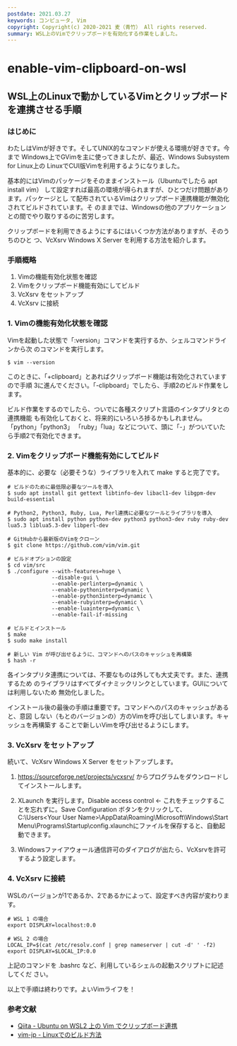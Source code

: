 ```yaml
---
postdate: 2021.03.27
keywords: コンピュータ, Vim
copyright: Copyright(c) 2020-2021 麦（青竹） All rights reserved.
summary: WSL上のVimでクリップボードを有効化する作業をしました。
---
```


# enable-vim-clipboard-on-wsl

## WSL上のLinuxで動かしているVimとクリップボードを連携させる手順

### はじめに

わたしはVimが好きです。そしてUNIX的なコマンドが使える環境が好きです。今まで
Windows上でGVimを主に使ってきましたが、最近、Windows Subsystem for Linux上の
LinuxでCUI版Vimを利用するようになりました。

基本的にはVimのパッケージをそのままインストール（Ubuntuでしたら apt install vim）
して設定すれば最高の環境が得られますが、ひとつだけ問題があります。パッケージとし
て配布されているVimはクリップボード連携機能が無効化されてビルドされています。そ
のままでは、Windowsの他のアプリケーションとの間でやり取りするのに苦労します。

クリップボードを利用できるようにするにはいくつか方法がありますが、そのうちのひと
つ、VcXsrv Windows X Server を利用する方法を紹介します。

### 手順概略

1. Vimの機能有効化状態を確認
1. Vimをクリップボード機能有効にしてビルド
1. VcXsrv をセットアップ
1. VcXsrv に接続

### 1. Vimの機能有効化状態を確認

Vimを起動した状態で「:version」コマンドを実行するか、シェルコマンドラインから次
のコマンドを実行します。

    $ vim --version

このときに、「+clipboard」とあればクリップボード機能は有効化されていますので手順
3に進んでください。「-clipboard」でしたら、手順2のビルド作業をします。

ビルド作業をするのでしたら、ついでに各種スクリプト言語のインタプリタとの連携機能
も有効化しておくと、将来的にいろいろ捗るかもしれません。「python」「python3」
「ruby」「lua」などについて、頭に「-」がついていたら手順2で有効化できます。

### 2. Vimをクリップボード機能有効にしてビルド

基本的に、必要な（必要そうな）ライブラリを入れて make すると完了です。

    # ビルドのために最低限必要なツールを導入
    $ sudo apt install git gettext libtinfo-dev libacl1-dev libgpm-dev build-essential
    
    # Python2, Python3, Ruby, Lua, Perl連携に必要なツールとライブラリを導入
    $ sudo apt install python python-dev python3 python3-dev ruby ruby-dev lua5.3 liblua5.3-dev libperl-dev
    
    # GitHubから最新版のVimをクローン
    $ git clone https://github.com/vim/vim.git
    
    # ビルドオプションの設定
    $ cd vim/src
    $ ./configure --with-features=huge \
                  --disable-gui \
                  --enable-perlinterp=dynamic \
                  --enable-pythoninterp=dynamic \
                  --enable-python3interp=dynamic \
                  --enable-rubyinterp=dynamic \
                  --enable-luainterp=dynamic \
                  --enable-fail-if-missing
    
    # ビルドとインストール
    $ make
    $ sudo make install
    
    # 新しい Vim が呼び出せるように、コマンドへのパスのキャッシュを再構築
    $ hash -r

各インタプリタ連携については、不要なものは外しても大丈夫です。また、連携するため
のライブラリはすべてダイナミックリンクとしています。GUIについては利用しないため
無効化しました。

インストール後の最後の手順は重要です。コマンドへのパスのキャッシュがあると、意図
しない（もとのバージョンの）方のVimを呼び出してしまいます。キャッシュを再構築す
ることで新しいVimを呼び出せるようにします。

### 3. VcXsrv をセットアップ

続いて、VcXsrv Windows X Server をセットアップします。

1. <a href="https://sourceforge.net/projects/vcxsrv/">https://sourceforge.net/projects/vcxsrv/</a> からプログラムをダウンロードしてインストールします。
1. XLaunch を実行します。Disable access control <- これをチェックすることを忘れずに。Save Configuration ボタンをクリックして、 C:\Users\<Your User Name>\AppData\Roaming\Microsoft\Windows\Start Menu\Programs\Startup\config.xlaunchにファイルを保存すると、自動起動できます。

1. Windowsファイアウォール通信許可のダイアログが出たら、VcXsrvを許可するよう設定します。

### 4. VcXsrv に接続

WSLのバージョンが1であるか、2であるかによって、設定すべき内容が変わります。

    # WSL 1 の場合
    export DISPLAY=localhost:0.0

    # WSL 2 の場合
    LOCAL_IP=$(cat /etc/resolv.conf | grep nameserver | cut -d' ' -f2)
    export DISPLAY=$LOCAL_IP:0.0

上記のコマンドを .bashrc など、利用しているシェルの起動スクリプトに記述してくだ
さい。

以上で手順は終わりです。よいVimライフを！

### 参考文献

- <a href="https://qiita.com/necojackarc/items/8129ed9e6d8083aec34a1">Qiita - Ubuntu on WSL2 上の Vim でクリップボード連携</a>
- <a href="https://vim-jp.org/docs/build_linux.html">vim-jp - Linuxでのビルド方法</a>

